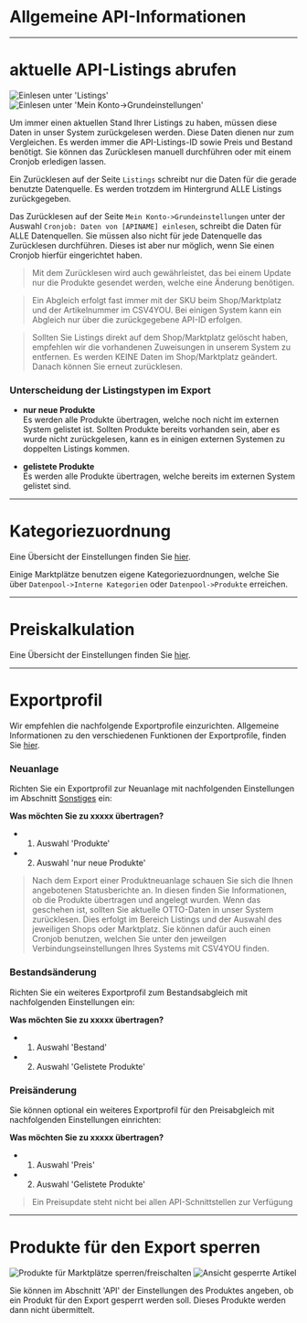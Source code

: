# Allgemeine API-Informationen

***
# aktuelle API-Listings abrufen

![Einlesen unter 'Listings'](https://data.csv4you.com/media/image/guide/api/api-zuruecklesen-listings.png ':zoom :size=30%')
![Einlesen unter 'Mein Konto->Grundeinstellungen'](https://data.csv4you.com/media/image/guide/api/api-zuruecklesen-meinkonto.png ':zoom :size=30%')

Um immer einen aktuellen Stand Ihrer Listings zu haben, müssen diese Daten in unser System zurückgelesen werden. Diese Daten dienen nur zum Vergleichen.
Es werden immer die API-Listings-ID sowie Preis und Bestand benötigt. Sie können das Zurücklesen manuell durchführen oder mit einem Cronjob erledigen lassen.

Ein Zurücklesen auf der Seite `Listings` schreibt nur die Daten für die gerade benutzte Datenquelle.
Es werden trotzdem im Hintergrund ALLE Listings zurückgegeben.

Das Zurücklesen auf der Seite `Mein Konto->Grundeinstellungen` unter der Auswahl `Cronjob: Daten von [APINAME] einlesen`, schreibt die Daten für ALLE Datenquellen.
Sie müssen also nicht für jede Datenquelle das Zurücklesen durchführen. Dieses ist aber nur möglich, wenn Sie einen Cronjob hierfür eingerichtet haben.

> Mit dem Zurücklesen wird auch gewährleistet, das bei einem Update nur die Produkte gesendet werden, welche eine Änderung benötigen.

> Ein Abgleich erfolgt fast immer mit der SKU beim Shop/Marktplatz und der Artikelnummer im CSV4YOU. Bei einigen System kann ein Abgleich nur über die zurückgegebene API-ID erfolgen.

> Sollten Sie Listings direkt auf dem Shop/Marktplatz gelöscht haben, empfehlen wir die vorhandenen Zuweisungen in unserem System zu entfernen.
Es werden KEINE Daten im Shop/Marktplatz geändert. Danach können Sie erneut zurücklesen.


### Unterscheidung der Listingstypen im Export

- **nur neue Produkte**<br>
	Es werden alle Produkte übertragen, welche noch nicht im externen System gelistet ist.
	Sollten Produkte bereits vorhanden sein, aber es wurde nicht zurückgelesen, kann es in einigen externen Systemen zu doppelten Listings kommen.

- **gelistete Produkte**<br>
    Es werden alle Produkte übertragen, welche bereits im externen System gelistet sind.

***
# Kategoriezuordnung

Eine Übersicht der Einstellungen finden Sie [hier](export/categories).

Einige Marktplätze benutzen eigene Kategoriezuordnungen, welche Sie über `Datenpool->Interne Kategorien` oder `Datenpool->Produkte` erreichen.


***
# Preiskalkulation

Eine Übersicht der Einstellungen finden Sie [hier](export/pricecalculation).


***
# Exportprofil

Wir empfehlen die nachfolgende Exportprofile einzurichten.
Allgemeine Informationen zu den verschiedenen Funktionen der Exportprofile, finden Sie [hier](export/interface).

### Neuanlage

Richten Sie ein Exportprofil zur Neuanlage mit nachfolgenden Einstellungen im Abschnitt [Sonstiges](export/interface?id=sonstiges) ein:

**Was möchten Sie zu xxxxx übertragen?**
- 1. Auswahl 'Produkte'
- 2. Auswahl 'nur neue Produkte'

> Nach dem Export einer Produktneuanlage schauen Sie sich die Ihnen angebotenen Statusberichte an. In diesen finden Sie Informationen, ob die Produkte übertragen und angelegt wurden.
Wenn das geschehen ist, sollten Sie aktuelle OTTO-Daten in unser System zurücklesen. Dies erfolgt im Bereich Listings und der Auswahl des jeweiligen Shops oder Marktplatz.
Sie können dafür auch einen Cronjob benutzen, welchen Sie unter den jeweilgen Verbindungseinstellungen Ihres Systems mit CSV4YOU finden.

### Bestandsänderung

Richten Sie ein weiteres Exportprofil zum Bestandsabgleich mit nachfolgenden Einstellungen ein:

**Was möchten Sie zu xxxxx übertragen?**
- 1. Auswahl 'Bestand'
- 2. Auswahl 'Gelistete Produkte'

### Preisänderung

Sie können optional ein weiteres Exportprofil für den Preisabgleich mit nachfolgenden Einstellungen einrichten:

**Was möchten Sie zu xxxxx übertragen?**
- 1. Auswahl 'Preis'
- 2. Auswahl 'Gelistete Produkte'

> Ein Preisupdate steht nicht bei allen API-Schnittstellen zur Verfügung


***
# Produkte für den Export sperren

![Produkte für Marktplätze sperren/freischalten](https://data.csv4you.com/media/image/guide/api/api-product-sperren.png ':zoom :size=30%')
![Ansicht gesperrte Artikel](https://data.csv4you.com/media/image/guide/api/api-product-sperren-2.png ':zoom :size=30%')

Sie können im Abschnitt 'API' der Einstellungen des Produktes angeben, ob ein Produkt für den Export gesperrt werden soll. Dieses Produkte werden dann nicht übermittelt.